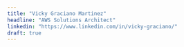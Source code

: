 ```yaml
---
title: "Vicky Graciano Martinez"
headline: "AWS Solutions Architect"
linkedin: "https://www.linkedin.com/in/vicky-graciano/"
draft: true
---
```


